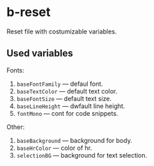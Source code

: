 b-reset
=======

Reset file with costumizable variables.

Used variables
--------------

Fonts:

1. `baseFontFamily` — defaul font.
2. `baseTextColor` — default text color.
3. `baseFontSize` — default text size.
4. `baseLineHeight` — dwfault line height.
5. `fontMono` — cont for code snippets.

Other:

1. `baseBackground` — background for body.
4. `baseHrColor` — color of hr.
5. `selectionBG` — background for text selection.
